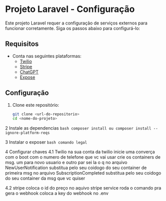 # Projeto Laravel - Configuração

Este projeto Laravel requer a configuração de serviços externos para funcionar corretamente. Siga os passos abaixo para configurá-lo:

## Requisitos

-   Conta nas seguintes plataformas:
    -   [Twilio](https://www.twilio.com/)
    -   [Stripe](https://stripe.com/)
    -   [ChatGPT](https://openai.com/)
    -   [Expose](https://expose.dev/)

## Configuração

1. Clone este repositório:
    ```bash
    git clone <url-do-repositorio>
    cd <nome-do-projeto>
    ```

2 Instale as dependencias
`bash
        composer install ou composer install --ignore-platform-reqs
    `

3 Instalar o exposer
`bash
        comando legal
    `

4 Configurar chaves
4.1 Twilio
na sua conta da twilio inicie uma converça com o boot com o numero de telefone que vc vai usar
crie os containers de msg. um para novo usuario e outro par sei la o q
no arquivo  NewUserNotification substitua pelo seu coidogo do seu container de primeira msg 
no arquivo  SubscriptionCompleted substitua pelo seu coidogo do seu container da msg que vc quiser 


4.2 stripe
coloca o id do preço no aquivo stripe service
roda o comando pra gera o webhook
coloca  a key do webhook no .env